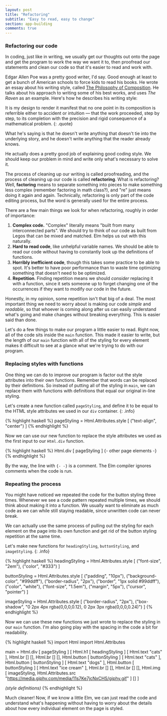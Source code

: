 ```yaml
---
layout: post
title: "Refactoring"
subtitle: "Easy to read, easy to change"
section: app-building
comments: true
---
```


### Refactoring our code

In coding, just like in writing, we usually get our thoughts out onto the page and get the program to work the way we want it to, then proofread our statements and clean our code so that it's easier to read and work with.

Edgar Allen Poe was a pretty good writer, I'd say. Good enough at least to get a bunch of American schools to force kids to read his books. He wrote an essay about his writing style, called [The Philosophy of Composition](http://www.eapoe.org/works/essays/philcomp.htm). He talks about his approach to writing some of his best works, and uses *The Raven* as an example. Here's how he describes his writing style:

It is my design to render it manifest that no one point in its composition is referrible either to accident or intuition — that the work proceeded, step by step, to its completion with the precision and rigid consequence of a mathematical problem.
{: .quote}

What he's saying is that he doesn't write anything that doesn't tie into the underlying story, and he doesn't write anything that the reader already knows.

He actually does a pretty good job of explaining good coding style. We should keep our problem in mind and write only what's necessary to solve it.

The process of cleaning up our writing is called proofreading, and the process of cleaning up our code is called **refactoring**. What is refactoring? Well, **factoring** means to separate something into pieces to make something less complex (remember factoring in math class?), and "re" just means doing it again and again. Technically, refactoring is only part of the code editing process, but the word is generally used for the entire process.

There are a few main things we look for when refactoring, roughly in order of importance:

  1. **Complex code.** "Complex" literally means "built from many interconnected parts". We should try to think of our code as built from Legos that can be mixed and matched. Elm helps us out with this naturally.
  2. **Hard to read code**, like unhelpful variable names. We should be able to read our code without having to constantly look up the definitions of functions.
  3. **Horribly inefficient code**, though this takes some practice to be able to spot. It's better to have poor performance than to waste time optimizing something that doesn't need to be optimized.
  4. **Repetition**. Finding repetition means we should *consider* replacing it with a function, since it sets someone up to forget changing one of the occurrences if they want to modify our code in the future.

<!-- {: .quote-text .blue} -->

Honestly, in my opinion, some repetition isn't that big of a deal. The most important thing we need to worry about is making our code *simple* and *readable*, so that whoever is coming along after us can easily understand what's going and make changes without breaking everything. This is easier said than done.

Let's do a few things to make our program a little easier to read. Right now, all of the code sits inside the `main` function. This made it easier to write, but the length of our `main` function with all of the styling for every element makes it difficult to see at a glance what we're trying to do with our program.

### Replacing styles with functions

One thing we can do to improve our program is factor out the style attributes into their own functions. Remember that words can be replaced by their definitions. So instead of putting all of the styling in `main`, we can replace them with functions with definitions that equal our original in-line styling.

Let's create a new function called `pageStyling`, and define it to be equal to the HTML style attributes we used in our `div` container.
{: .info}

{% highlight haskell %}
pageStyling = Html.Attributes.style [ ("text-align", "center") ]
{% endhighlight %}

Now we can use our new function to replace the style attributes we used as the first input to our `Html.div` function.

{% highlight haskell %}
Html.div
  [ pageStyling ]
  {- other page elements -}
{% endhighlight %}

By the way, the line with `{- -}` is a comment. The Elm compiler ignores comments when the code is run.

### Repeating the process

You might have noticed we repeated the code for the button styling three times. Whenever we see a code pattern repeated multiple times, we should think about making it into a function. We usually want to eliminate as much code as we can while still staying readable, since unwritten code can never break.

We can actually use the same process of pulling out the styling for each element on the page into its own function and get rid of the button styling repetition at the same time.

Let's make new functions for `headingStyling`, `buttonStyling`, and `imageStyling`.
{: .info}

{% highlight haskell %}
headingStyling =
  Html.Attributes.style
    [
      ("font-size", "2em"), ("color", "#333")
    ]

buttonStyling =
  Html.Attributes.style
    [
      ("padding", "10px"),
      ("background-color", "#99ddff"),
      ("border-radius", "2px"),
      ("border", "1px solid #99ddff"),
      ("color", "white"),
      ("font-size", "1.5em"),
      ("margin", "5px"),
      ("cursor", "pointer")
    ]

imageStyling =
  Html.Attributes.style
    [
      ("border-radius", "2px"),
      ("box-shadow", "0 2px 4px rgba(0,0,0,0.12), 0 2px 3px rgba(0,0,0,0.24)")
    ]
{% endhighlight %}

<!-- searchboxStyling =
  Html.Attributes.style
    [
      ("padding-top", "16px"),
      ("padding-bottom", "6px"),
      ("width", "188px"),
      ("outline", "none"),
      ("color", "#000"),
      ("font-size", "16px"),
      ("font-weight", "400"),
      ("border", "none"),
      ("border-bottom", "2px solid #99ddff")
    ] -->

Now we can use these new functions we just wrote to replace the styling in our `main` function. I'm also going play with the spacing in the code a bit for readability.

{% highlight haskell %}
import Html
import Html.Attributes

main = Html.div
  [ pageStyling ]
  [
    Html.h1 [ headingStyling ] [ Html.text "cats" ],
    Html.br [] [],
    Html.br [] [],
    Html.button [ buttonStyling ] [ Html.text "cats" ],
    Html.button [ buttonStyling ] [ Html.text "dogs" ],
    Html.button [ buttonStyling ] [ Html.text "ice cream" ],
    Html.br [] [],
    Html.br [] [],
    Html.img [ imageStyling, Html.Attributes.src "https://media.giphy.com/media/11s7Ke7jcNxCHS/giphy.gif" ] []
  ]

*(style definitions)*
{% endhighlight %}

Much cleaner! Now, if we know a little Elm, we can just read the code and understand what's happening without having to worry about the details about how every individual element on the page is styled.

